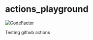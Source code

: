 # actions_playground

[![CodeFactor](https://www.codefactor.io/repository/github/maxkloucek/actions_playground/badge)](https://www.codefactor.io/repository/github/maxkloucek/actions_playground)


Testing github actions
